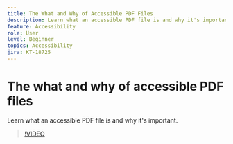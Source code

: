 ```yaml
---
title: The What and Why of Accessible PDF Files
description: Learn what an accessible PDF file is and why it's important
feature: Accessibility
role: User
level: Beginner
topics: Accessibility
jira: KT-18725
---
```

# The what and why of accessible PDF files

Learn what an accessible PDF file is and why it's important.

>[!VIDEO](https://video.tv.adobe.com/v/3471613?quality=12&learn=on&hidetitle=true)